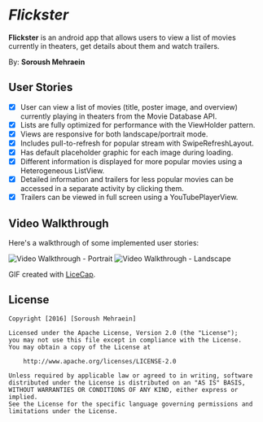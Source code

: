 # *Flickster*

**Flickster** is an android app that allows users to view a list of movies currently in theaters, get details about them and watch trailers.

By: **Soroush Mehraein**


## User Stories

* [x] User can view a list of movies (title, poster image, and overview) currently playing in theaters from the Movie Database API.
* [x] Lists are fully optimized for performance with the ViewHolder pattern.
* [x] Views are responsive for both landscape/portrait mode.
* [x] Includes pull-to-refresh for popular stream with SwipeRefreshLayout.
* [x] Has default placeholder graphic for each image during loading.
* [x] Different information is displayed for more popular movies using a Heterogeneous ListView.
* [x] Detailed information and trailers for less popular movies can be accessed in a separate activity by clicking them.
* [x] Trailers can be viewed in full screen using a YouTubePlayerView.

## Video Walkthrough

Here's a walkthrough of some implemented user stories:

<img src='http://imgur.com/2zdX8Yd.gif' title='Video Walkthrough - Portrait' width='' alt='Video Walkthrough - Portrait' />
<img src='http://imgur.com/5VTxGT7.gif' title='Video Walkthrough - Landscape' width='' alt='Video Walkthrough - Landscape' />

GIF created with [LiceCap](http://www.cockos.com/licecap/).

## License

    Copyright [2016] [Soroush Mehraein]

    Licensed under the Apache License, Version 2.0 (the "License");
    you may not use this file except in compliance with the License.
    You may obtain a copy of the License at

        http://www.apache.org/licenses/LICENSE-2.0

    Unless required by applicable law or agreed to in writing, software
    distributed under the License is distributed on an "AS IS" BASIS,
    WITHOUT WARRANTIES OR CONDITIONS OF ANY KIND, either express or implied.
    See the License for the specific language governing permissions and
    limitations under the License.